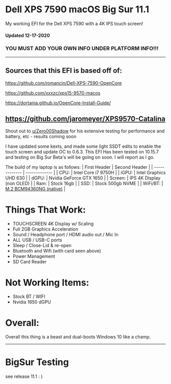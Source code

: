 # Dell XPS 7590 macOS Big Sur 11.1
My working EFI for the Dell XPS 7590 with a 4K IPS touch screen!

#### Updated 12-17-2020

### YOU MUST ADD YOUR OWN INFO UNDER PLATFORM INFO!!!
---

## Sources that this EFI is based off of: 
https://github.com/romancin/Dell-XPS-7590-OpenCore

https://github.com/xxxzc/xps15-9570-macos

https://dortania.github.io/OpenCore-Install-Guide/

https://github.com/jaromeyer/XPS9570-Catalina
---

Shout out to [u/Zero00Shadow](https://www.reddit.com/user/Zero00Shadow) for his extensive testing for performance and battery, etc - results coming soon

I have updated some kexts, and made some light SSDT edits to enable the touch screen and update OC to 0.6.3.
This EFI Has been tested on 10.15.7 and testing on Big Sur Beta's will be going on soon. I will report as I go.

The build of my laptop is as follows:
| First Header  | Second Header |
| ------------- | ------------- |
| CPU:   | Intel Core i7 9750H  |
| iGPU:   | Intel Graphics UHD 630  |
| dGPU:  | Nvidia GeForce GTX 1650  |
| Screen:  | IPS 4K Display (non OLED)  |
| Ram:  | Stock 16gb  |
| SSD:  | Stock 500gb NVME  |
| WiFi/BT: | [M.2 BCM94360NG (native)](https://www.ebay.com/itm/M-2-NGFF-Network-Card-for-Broadcom-BCM94360NG-better-than-BCM94352Z-DW1560-BT4-0/264663343680?ssPageName=STRK%3AMEBIDX%3AIT&_trksid=p2057872.m2749.l2649) |

# Things That Work:
* TOUCHSCREEN 4K Display w/ Scaling
* Full 2GB Graphics Acceleration
* Sound / Headphone port / HDMI audio out / Mic In
* ALL USB / USB-C ports
* Sleep / Close-Lid & re-open
* Bluetooth and Wifi (with card seen above)
* Power Management
* SD Card Reader

# Not Working Items:
* Stock BT / WIFI
* Nvidia 1650 dGPU


# Overall:
Overall this thing is a beast and dual-boots Windows 10 like a champ. 

-------------------------------------------------------------------------------------------
# BigSur Testing
see release 11.1 : )

